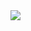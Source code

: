 <img src="https://user-images.githubusercontent.com/32612534/41398880-1315787e-6fb9-11e8-9e96-2258efe02332.jpg">

